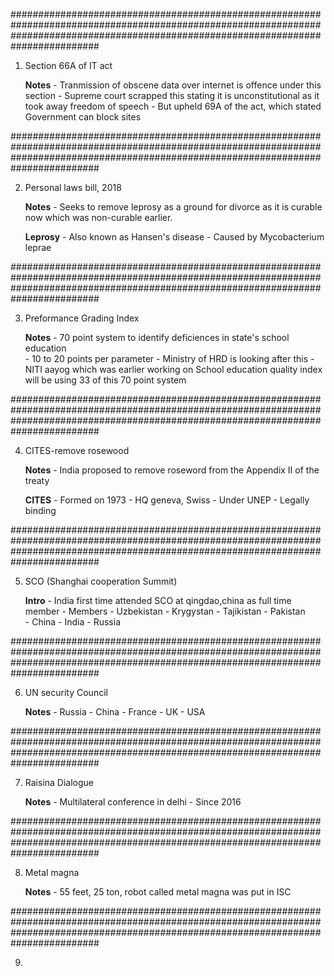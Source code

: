 ########################################################################################################################################################################################

1. Section 66A of IT act

	**Notes**
		- Tranmission of obscene data over internet is offence under this section
		- Supreme court scrapped this stating it is unconstitutional as it took away freedom of speech
		- But upheld 69A of the act, which stated Government can block sites

########################################################################################################################################################################################

2. Personal laws bill, 2018
	
	**Notes**
		- Seeks to remove leprosy as a ground for divorce as it is curable now which was non-curable earlier.
		
	**Leprosy**
		- Also known as Hansen's disease
		- Caused by Mycobacterium leprae


########################################################################################################################################################################################

3. Preformance Grading Index

	**Notes**
		- 70 point system to identify deficiences in state's school education	
		- 10 to 20 points per parameter
		- Ministry of HRD is looking after this
		- NITI aayog which was earlier working on School education quality index will be using 33 of this 70 point system
	
########################################################################################################################################################################################

4. CITES-remove rosewood

	**Notes**
		- India proposed to remove roseword from the Appendix II of the treaty

	**CITES**
		- Formed on 1973
		- HQ geneva, Swiss
		- Under UNEP
		- Legally binding
		

########################################################################################################################################################################################

5. SCO (Shanghai cooperation Summit)
	
	**Intro**
		- India first time attended SCO at qingdao,china as full time member
		- Members
			- Uzbekistan
			- Krygystan
			- Tajikistan
			- Pakistan	
			- China
			- India
			- Russia
		

########################################################################################################################################################################################

6. UN security Council
		
	**Notes**
		- Russia
		- China
		- France
		- UK
		- USA

########################################################################################################################################################################################

7. Raisina Dialogue

	**Notes**
		- Multilateral conference in delhi
		- Since 2016

########################################################################################################################################################################################

8. Metal magna
		
	**Notes**
		- 55 feet, 25 ton, robot called metal magna was put in ISC 

########################################################################################################################################################################################

9.   
